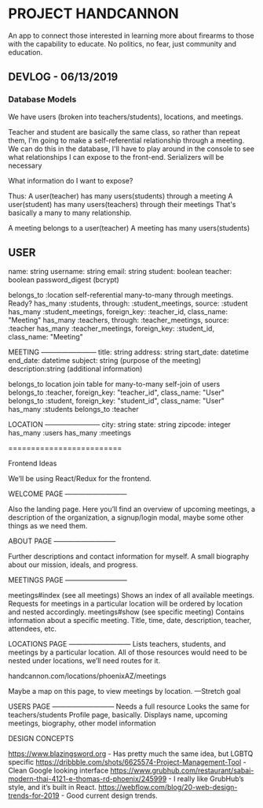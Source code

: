 # PROJECT HANDCANNON 

An app to connect those interested in learning more about firearms to those with the capability to educate. No politics, no fear, just community and education.

## DEVLOG - 06/13/2019
### Database Models

We have users (broken into teachers/students), locations, and meetings.

Teacher and student are basically the same class, so rather than repeat them, I'm going to make a self-referential relationship through a meeting. We can do this in the database, I'll have to play around in the console to see what relationships I can expose to the front-end. Serializers will be necessary

What information do I want to expose?

Thus:
A user(teacher) has many users(students) through a meeting
A user(student) has many users(teachers) through their meetings
That's basically a many to many relationship.

A meeting belongs to a user(teacher)
A meeting has many users(students)

USER
---------
name: string
username: string
email: string
student: boolean
teacher: boolean
password_digest (bcrypt)

belongs_to :location
self-referential many-to-many through meetings. Ready?
has_many :students, through: :student_meetings, source: :student
has_many :student_meetings, foreign_key: :teacher_id, class_name: "Meeting"
has_many :teachers, through: :teacher_meetings, source: :teacher
has_many :teacher_meetings, foreign_key: :student_id, class_name: "Meeting"

MEETING
————————
title: string
address: string
start_date: datetime
end_date: datetime
subject: string (purpose of the meeting)
description:string (additional information)

belongs_to location
join table for many-to-many self-join of users
belongs_to :teacher, foreign_key: "teacher_id", class_name: "User"
belongs_to :student, foreign_key: "student_id", class_name: "User"
has_many :students
belongs_to :teacher

LOCATION
————————
city: string
state: string
zipcode: integer
has_many :users
has_many :meetings

=========================

Frontend Ideas

We’ll be using React/Redux for the frontend.

WELCOME PAGE
—————————

Also the landing page. Here you’ll find an overview of upcoming meetings, a description of the organization, a signup/login modal, maybe some other things as we need them.

ABOUT PAGE
—————————

Further descriptions and contact information for myself. A small biography about our mission, ideals, and progress.

MEETINGS PAGE
—————————

meetings#index (see all meetings)
Shows an index of all available meetings. Requests for meetings in a particular 
location will be ordered by location and nested accordingly.
meetings#show (see specific meeting)
Contains information about a specific meeting. Title, time, date, description, 
teacher, attendees, etc.

LOCATIONS PAGE
—————————
Lists teachers, students, and meetings by a particular location.
All of those resources would need to be nested under locations, we’ll need routes for it.

handcannon.com/locations/phoenixAZ/meetings

Maybe a map on this page, to view meetings by location. —Stretch goal

USERS PAGE
—————————
Needs a full resource
Looks the same for teachers/students
Profile page, basically.
Displays name, upcoming meetings, biography, other model information

DESIGN CONCEPTS


https://www.blazingsword.org - Has pretty much the same idea, but LGBTQ specific
https://dribbble.com/shots/6625574-Project-Management-Tool - Clean Google looking interface
https://www.grubhub.com/restaurant/sabai-modern-thai-4121-e-thomas-rd-phoenix/245999 - I really like GrubHub’s style, and it’s built in React.
https://webflow.com/blog/20-web-design-trends-for-2019 - Good current design trends.
